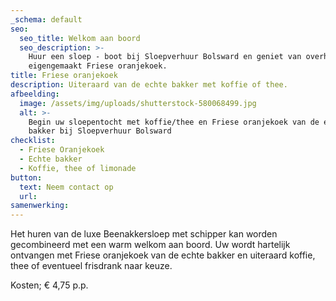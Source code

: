 ```yaml
---
_schema: default
seo:
  seo_title: Welkom aan boord
  seo_description: >-
    Huur een sloep - boot bij Sloepverhuur Bolsward en geniet van overheerlijk
    eigengemaakt Friese oranjekoek.
title: Friese oranjekoek
description: Uiteraard van de echte bakker met koffie of thee.
afbeelding:
  image: /assets/img/uploads/shutterstock-580068499.jpg
  alt: >-
    Begin uw sloepentocht met koffie/thee en Friese oranjekoek van de echte
    bakker bij Sloepverhuur Bolsward
checklist:
  - Friese Oranjekoek
  - Echte bakker
  - Koffie, thee of limonade
button:
  text: Neem contact op
  url:
samenwerking:
---
```


Het huren van de luxe Beenakkersloep met schipper kan worden gecombineerd met een warm welkom aan boord. Uw wordt hartelijk ontvangen met Friese oranjekoek van de echte bakker en uiteraard koffie, thee of eventueel frisdrank naar keuze.&nbsp;

Kosten; € 4,75 p.p.
